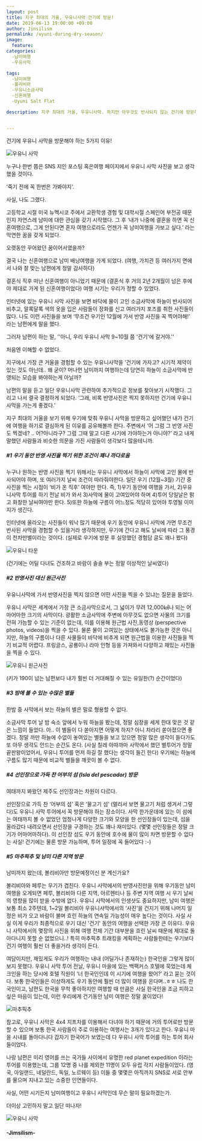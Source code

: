```yaml
---
layout: post
title: 지구 최대의 거울, 우유니사막 건기에 방문! 
date: 2019-06-13 19:00:00 +09:00
author: Jinsilism
permalink: /uyuni-during-dry-season/
image: 
  feature:
categories:
  -남미여행
  -우유사막

tags:
  -남미여행
  -볼리비아
  -우유니소금사막
  -신혼여행
  -Uyuni Salt Flat

description: 지구 최대의 거울, 우유니사막. 하지만 아무것도 반사되지 않는 건기에 방문하는 것도 매력있다? 반영사진을 포기하고도 우기가 아닌 건기에 볼리비아 우유니 사막를 방문해야 하는 5가지 이유를 알아보자!


---
```


건기에 우유니 사막을 방문해야 하는 5가지 이유!

![우유니 사막](https://lh3.googleusercontent.com/Xe6xIAXifQRzlmgBqKSwDn46bXTEgpL6Lx4xicd9KsQwwNAUe2okRt547_P9n5vajQwbvg8TEVNnrGQPWmXdZVA25Wmjkpgedn3j-AWHmMLhMYt5r2OIwTjsz1Y5sw38JizJuf7NbWf4T5711nYr3IZSS2BiilMhtb4KBene3Yz5xgrk3LgdQV1uB5f66Or5tek0qLlFcKTrKQvCtIgHR94wdG15yb-4bVqL79QkwJvb9cWav5vmiCHLrFnIbQNq7q_AWZz_lo4gPNctep3uHS5hrrNzuCXGZQ8dXst6rS0mEh4yMqrhIW6PIn_wE9PpEFpxhOYe5ESK5Jq6HLJtqXHEtX3IXRtfpE3j8S_7LEBk-IZz7pHJT3jybqc-4YFJo-csOasRTrIhAJf1ardIWBVqF06vyHyP9SEYRMECazngJ3GXnRo9AA2EQdZOB4CByZs3OBAIUfiSr-IVhsoFJBNfydcGGkW76J49Wbedy_b6_9rPUXqjHUilEuH0gPbFbp8SKeqoOOakRtdv6g_XngMBamw_0oHYjqNrABhwhFk-hfwbA38Lx6l4gIgM32P-0NefYG11MSS2o7eW8q_uydjSKOaU5ec5sgfgEz3YbTch2H3PgIxEFMxpSF6qvW5aq0joDc3TmsIBsI1SYzjtwogxeGBAkQ=w1080-h810-no)



누구나 한번 쯤은 SNS 지인 포스팅 혹은여행 페이지에서 우유니 사막 사진을 보고 생각했을 것이다.

 ‘죽기 전에 꼭 한번은 가봐야지’.



사실, 나도 그랬다. 

고등학교 시절 미국 뉴멕시코 주에서 교환학생 경험 및 대학시절 스페인어 부전공 때문인지 자연스레 남미에 대한 관심을 갖기 시작했다. 그 후 ‘내가 나중에 결혼을 하면 꼭 신혼여행으로, 그게 안된다면 혼자 여행으로라도 언젠가 꼭 남미여행을 가보고 싶다.’ 라는 막연한 꿈을 갖게 되었다. 

오랫동안 꾸어왔던 꿈이어서였을까? 

결국 나는 신혼여행으로 남미 배낭여행을 가게 되었다. (여행, 가치관 등 여러가지 면에서 나와 잘 맞는 남편에게 정말 감사하다)

결혼식 직후 떠난 신혼여행이 아니었기 때문에 (결혼식 후 거의 2년 2개월이 넘은 후에야 제대로 가게 된 신혼여행이었다) 여행 시기는 우리가 정할 수 있었다.

인터넷에 있는 우유니 사막 사진을 보면 바닥에 물이 고인 소금사막에 하늘이 반사되어 비추고, 알록달록 색의 옷을 입은 사람들이 장화를 신고 여러가지 포즈를 취한 사진들이 많다. 나도 이런 사진들을 보며 ‘무조건 우기인 12월에 가서 반영 사진을 꼭 찍어야해!’ 라는 남편에게 말을 했다. 

그러자 남편이 하는 말, ''아니, 우리 우유니 사막 9~10월 쯤 '건기'에 갈거야.''



처음엔 이해할 수 없었다. 

지구에서 가장 큰 거울을 경험할 수 있는 우유니사막을 '건기에 가자고? 시기적 제약이 있는 것도 아닌데.. 왜 굳이? 머나먼 남미까지 여행하는데 당연히 하늘이 소금사막에 반영되는 모습을 봐야하는게 아닐까? 

남편의 말을 듣고 일단 우유니사막 관련하여 추가적으로 정보를 찾아보기 시작했다. 그리고 나서 결국 결정하게 되었다. ‘그래, 비록 반영사진은 찍지 못하지만 건기에 우유니 사막을 가는게 좋겠다.’ 



지구 최대의 거울을 보기 위해 우기에 맞춰 우유니 사막을 방문하고 싶어했던 내가 건기에 여행을 하기로 결심하게 된 이유를 공유해볼까 한다. 주변에서 ‘어 그럼 그 반영 사진도 찍겠네? .. 어?아니라구? 그럼 그때 말고 다른 시기에 가야하는거 아니야?’ 라고 내게 말했던 사람들과 비슷한 의문을 가진 사람들이 생각보다 많을테니까.



##### #1 우기 동안 반영 사진을 찍기 위한 조건이 꽤나 까다로움

누구나 원하는 반영 사진을 찍기 위해서는 우유니 사막에서 하늘이 사막에 고인 물에 반사되어야 하며, 또 여러가지 날씨 조건이 따라줘야한다. 일단 우기 (12월~3월) 기간 중 사진을 찍는 시점이 ‘비가 온 직후’ 여야만 한다. 즉, 1)우기 동안에 여행을 가서, 2)우유니사막 투어를 하기 전날 비가 와서 3)사막에 물이 고여있어야 하며 4)투어 당일날은 맑고 화창한 날씨여야만 한다. 5)또한 하늘에 구름이 어느정도 적당히 있어야 투영될 이미지가 생긴다. 

인터넷에 올라오는 사진들이 워낙 많기 때문에 우기 동안에 우유니 사막에 가면 무조건 반사된 사막을 경험할 수 있을거라 생각하지만, 우기에 간다고 해도 날씨에 따라 그 풍경이 천차만별이라는 것이다. (실제로 우기에 방문 후 실망했던 경험담 글도 꽤나 봤다)



![우유니 타운](https://lh3.googleusercontent.com/hzoH4tKv35Joa9OYsaOm4e5wK3vteN3mzGy8iNjhhiW_zbjhlguBBTxeQnAeYHMNna851FLSdDPxP6u-WoOOAx4MT1IBZQNiA3WvKim7XZe_9JutJRAW2JL-okpsXDL3G5n_NYa_62s6t1efIOgq96IUhmPTm5UIuB2LbuuEn258sjW2_pepC4y8zPGmRhmfpWKP9DTqv-LzJOf2Rd1fORIeTQMUjyEz9yHFH8Chj_K7cGET9INKnxcvn0xtwkT6kaxPIF_UmH1bM1SpT8fUm7sSg7uK0Q8uxf5PgkiD4iUDChEzrW5h6bi8IojSHHVWzkOTAT8xns8o5a3_Wp1SHXQFuh2bHzP4FAdyXt9X3Zgna7xwcNI-2MSdXcvQkzrCRbc9d2kP7QoNZU0AzZpOqLpCg5EEvKVNow0EstV_YyH_pXGaY7I0aC1TmJA8rZ0XU8wKtPlN7bGwStYMT_bUkRMUE3_nnS8g7Nx_ywoVFURSzMRPZ1uKZ9KI9SoiEZMoTcKx2b2EURUr3Gbz4or6TJ-kjXHbBVYpjJKb9JnEgxAhXLkElQDZdpQR8s_qyl8B9zEA5tO9qTI5dAAI6uctGdy8BuPBx7KMJ7od_AFKOWbW_cviYXbz92TF9zjkfnx5mow4Zjb8NBOrxRnZUgyzi5EiUgdepw=w633-h843-no)

(건기에는 어딜 다녀도 건조하고 바람이 솔솔 부는 정말 이상적인 날씨였다)



##### #2 반영사진 대신 원근사진

우유니사막에 가서 반영사진을 찍지 않으면 어떤 사진을 찍을 수 있냐는 질문을 들었다.

우유니 사막은 세계에서 가장 큰 소금사막으로서, 그 넓이가 무려 12,000㎢나 되는 어마어마한 크기의 사막이다. 광활한 소금사막에 주변에 아무것도 없으면 사물의 크기를 전혀 가늠할 수 있는 기준이 없는데, 이를 이용해 원근법 사진,동영상 (perspective photos, videos)을 찍을 수 있다. 물론 물이 고여있는 상태에서도 불가능한 것은 아니지만, 하늘의 구름이나 다른 사물들이 바닥에 비추게 되면 원근법을 이용한 사진들을 찍기 비교적 어렵다. 프링글스, 공룡이나 라마 인형 등을 가져와서 다양하고 재밌는 사진들을 찍을 수 있다. 

![우유니 원근사진](https://lh3.googleusercontent.com/YZAWiEzbcQAdeef_A92QLFMAl90SKTtE6u7uhDbmlyjs2J0Be5MdHRMstqttJP5FfefR0p9ZsHwTae8mjtdaj2qRLw1hlANn96qnNjOJZL_FTTA5vmxflcLRxcjNdTshk92wy8uwJ8BbxhbZ4Rggp67agoDV2_8Bqwtzl_w6SuHPgTMr4-BSX-59L8Sx6Xu3MvtNCyJ2m1gDA-M2xl1L2cHMkcv1YitohSYAoMk6H-opX7vAbhcMY9POs2O19gfgwj0aBCH1t_ebul0ZPQe1kv_0XH9OVulSz-GqoGr_I8GsSlXuKurC76gFSizJ59vZ4oiI3X0QmOHa0Bvo0W4v-IuWWFyCyzrdJJS3FZG16P2gRUlSTIYf2K-K0zA5c0Ooe3hn4JDPmCMGsYkWS5BXGXGdzKtxPIbhQ-SdVGNwOTH1b0Pm2skrn48_J2qOcuOLuldG6aqpYvM1c5aSG49-UIpLsK3edNtm72nDoHAAAnmobgmBE-b0NJhYC9D8hea0_Lx5wcCtUbFl_2kxcJpL9smsJm4MmN23Ec5ystFHyJ1GPSH9JdCqhnWo3xQxtiIwOCpgLAZUEUsk7FzmiR1uYORSEBbF5fhvCLZP6932qo081U8rIDsRmtqM28zb3KEbcheY6WaX7ABt-9_7IkXUCOt-bWPezw=w888-h843-no)

(키가 190이 넘는 남편보다 내가 훨씬 더 거대해질 수 있는 유일한(?) 순간이었다)



##### #3 밤에 볼 수 있는 수많은 별들

한밤 중 사막에서 보는 하늘의 별은 말로 형용할 수 없다.

소금사막 투어 날 밤 숙소 앞에서 누워 하늘을 봤는데, 정말 심장을 세게 한대 맞은 것 같은 느낌이 들었다. 아.. 이 별들이 다 쏟아지면 어떻게 하지? 아니 차라리 쏟아졌으면 좋겠다. 정말 까만 하늘에 수없이 놓여있는 별들을 보고 있으면 정말 많은 생각이 들다가도 또 아무 생각도 안드는 순간도 온다. (사실 칠레 아따까마 사막에서 했던 별투어가 정말 끝판왕이었어서, 우유니 투어를 먼저 하길 잘 했다는 생각이 들긴 한다) 우기에는 하늘에 구름도 많기 때문에 비교적 별들을 깨끗이 볼 수 없다.



##### #4 선인장으로 가득 찬 어부의 섬 (Isla del pescador) 방문

 여태까지 봐왔던 제주도 선인장과는 차원이 다르다.

선인장으로 가득 찬 ‘어부의 섬’ 혹은 ‘물고기 섬’ (멀리서 보면 물고기 처럼 생겨서 그렇다)도 우유니 사막 투어에서 꼭 방문해야 하는 장소이다. 사막 한가운데에 있는 이 섬에는 여태까지 볼 수 없었던 엄청나게 다양한 크기와 모양을 한 선인장들이 있는데, 섬을 올라갔다 내려오면서 선인장을 구경하는 것도 꽤나 재미있다. (몇몇 선인장들은 정말 크기가 어마어마하다). 이 선인장 섬도 우기 동안에 호수에 물이 많이 차면  방문할 수 없다는 사실! 건기에는 물론 방문 가능하며, 투어 일정에 꼭 들어있다 :-)



##### #5 마추픽추 및 남미 다른 지역 방문

남미까지 왔는데, 볼리비아만 방문예정이신 분 계신가요?

볼리비아와 페루는 우기가 겹친다. 우유니 사막에서의 반영사진만을 위해 우기동안 남미여행을 오게되면 페루, 볼리비아 다른 지역, 아르헨티나 등 주변 지역 여행 시 우기 날씨의 영향을 많이 받을 수밖에 없다. 우유니 사막에서의 인생샷도 중요하지만, 남미 여행은 보통 최소 2주텐데, 1~2일 볼리비아 우유니사막에서의 ‘사진’을 건지기 위해 나머지 일정은 비가 오고 바람이 불며 흐린 하늘의 연속일 가능성이 매우 높다는 것이다. 사실 사실 이게 우리가 최종적으로 우기 대신 '건기' 동안의 여행을 선택한 가장 큰 이유다.  우유니 사막에서의 몇장의 사진을 위해 여행 전체 기간 대부분을 흐린 날씨 때문에 제대로 돌아다니지 못할 순 없었으니..! 특히 마추픽추 트래킹을 계획하는 사람들한테는 우기보다 건기 여행이 훨씬 더 좋을거라 생각이 든다. 



여담이지만, 재밌게도 우리가 여행하는 내내 (어딜가나 존재하는) 한국인을 그렇게 많이 보지 못했다. 우유니 사막 투어 전날, 우유니 마을에 있는 백팩커스 호텔에 묵었는데 체크인을 하는 당시에 호텔 직원이 ‘너 한국인인데 이 시기에 여행을 왔어?’ 라고 묻는 것이다. 보통 한국인들은 이상하게도 우기 동안에 훨씬 더 많이 여행을 온다며..ㅎㅎ 나도 한국인이고, 남편도 한국을 무척 좋아하지만 여행할 때 만큼은 사실 한국인을 조금 피하고 싶은 마음이 있는데, 이런 우리에게 건기동안 남미 여행은 정말 꿀이었다!



![마추픽추](https://lh3.googleusercontent.com/v3zz2HAhCbgtxhrPCHKXYW-7buTueKLUmFthcN8ST7SSwB38P9qrYwSyXNMZ_rQtqQ7zPvD7vjyyXzL_C6mT5-K6NRONUCvTpBYk6Fur_F2MGHyMJHSSyJxlz80DElteHWsaMqWUZ11D0VIMGwNQcg-WNdyShlyfCPuEWR5flGjmVJd4bQrVoECJsvNYcadgcWxAabFT5qJ74ciINDQsKwrjKrP0R1XccvklVOukCO4jILm7WJcJrstwharQwG6dJer1z_nkggPL-Blph3qskf8S22CI6j5UJRLVK2EoaPQ6oq7BoWklBEr8JrfHW5JnIWKntzuTeDkdj5t8EjnpD357v2IFmVujlP39XYrh3jw2nSfAs7FVaTSeUcZz8lUXKZBpemRQ55lKgnR_i6Rwr5B02-lUHonu4jCNsEsyEfIkktMlrJMxGCBMcS01a1sz5NU5-q53d_7TyLDkcBnDsEOYwzUrS-_tTtDAS7HymX_FOutl-OjPnQvcXIZvRg9EoJiW97mFqNAsPpi_O18iKgsTWqQNBdFqEEIZXlJUjF6JiPvOl9D7hNUjMl4qSDM3wsqx4zvpjRaLLzzU98jYD630yc2dXg1D0tI7-JXBImllCqvr5ISJNi-lHoY4kULZmG3DpSfF8Y0t2t5Dq6dCacI2zQrjqA=w1124-h843-no)





참고로, 우유니 사막은 4x4 지프차를 이용해서 다녀야 하기 때문에 거의 투어로만 방문할 수 있으며 보통 한국 사람들이 주로 이용하는 여행사는 3개가 있다고 한다. 우유니 마을 시내를 돌아다니다 갑자기 한국어가 보였는데 다 우유니 사막 투어를 하는 투어 회사들이었다.

나랑 남편은 미리 영어를 쓰는 국가들 사이에서 유명한 red planet expedition 이라는 투어를 이용했는데, 그룹 12명 중 나를 제외한 11명이 모두 유럽 각지 사람들이었다. (영국, 아일랜드, 네덜란드, 독일, 노르웨이 등) 이들 중 몇몇은 아직까지 SNS로 서로 안부를 물으며 지내고 있는 소중한 인연들이다.

사실, 어떤 시기든지 남미여행이고 우유니 사막인데 무슨 말이 필요하겠는가.

더이상 고민하지 말고 일단 떠나자!

![우유니 사막](https://lh3.googleusercontent.com/Psu2c8fp6EHvPwBMFwRhgyS1io5DSUgwzrvf76HQYBsFmFXWQrzcWCR5MK7p3fuz1d6FMEkwtkoptIf-3dLtfTeYFPoME1rmjqX4KaxniIoNMLuHbDqh4uudGndQ12VWsXXvYhC0tUtxdleb44KqUFWjn8IHbN5f7KdMQ77IWBkg7ic9oGmcqftT3mPBwif8ObdIpwzosmUmCd7WSJyp4XzgNPr7-xggXnmd1nRFdsR9zcqNCMyvvMBBx3_FkU5MbdO77GB7au91SJAjCl6Kph7_NpvJqWYBspm0n63gZMICmlWCtP4SU2iglU5SYaukIJB3vvr582hAkD0dZF6Zgp2TgK0t--kvH_zvdRJ_vjgpet16rQJDSExyClaCyPjgRJz9mKXpusf6JI8UuT_FvEhaiMZhiWYb7F4Z7hK-F4O047eAH-G_LBrcWkqaWyMJrXWcy23obmUA2-ZjlSCQJPLrvuMAGsDbzVsycK9e8hOUV4KHqwQbrmdj2rDY9UuKvxG6fVMqNwbOnEBgqFiH39WWK5X0kzufmS4h0KpdYUkfQ5uOb28ZWn_o1U4SOnBJgTEzl9mY9NkFDYYvy_BE-44Woh3fEDq-YZSlWAVMQjDJG4ffPlIZBV6LygHr_f4ZmZpaKf12TkBtcfLmr0ausHpkZPHNoQ=w1119-h783-no)

####  -Jimsilism-

